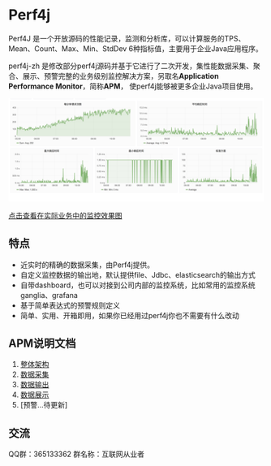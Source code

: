 # Perf4j

Perf4J 是一个开放源码的性能记录，监测和分析库，可以计算服务的TPS、Mean、Count、Max、Min、StdDev 6种指标值，主要用于企业Java应用程序。

perf4j-zh 是修改部分perf4j源码并基于它进行了二次开发，集性能数据采集、聚合、展示、预警完整的业务级别监控解决方案，另取名**Application Performance Monitor**，简称**APM**，
使perf4j能够被更多企业Java项目使用。


![Alt text](./reference/images/metircs.jpg)

[点击查看在实际业务中的监控效果图](./reference/apm_dashboard.md)


## 特点

* 近实时的精确的数据采集，由Perf4j提供。
* 自定义监控数据的输出地，默认提供file、Jdbc、elasticsearch的输出方式
* 自带dashboard，也可以对接到公司内部的监控系统，比如常用的监控系统ganglia、grafana
* 基于简单表达式的预警规则定义
* 简单、实用、开箱即用，如果你已经用过perf4j你也不需要有什么改动

## APM说明文档

1. [整体架构](https://raw.githubusercontent.com/WangJunTYTL/perf4j-zh/master/doc/perf4j架构解析.jpg)
1. [数据采集](./reference/apm_gather.md)
2. [数据输出](./reference/apm_aggregate.md)
2. [数据展示](./reference/apm_view.md)
2. [预警...待更新]


## 交流

QQ群：365133362 群名称：互联网从业者
   
   
